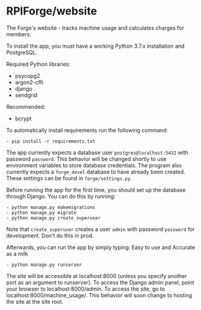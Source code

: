 # RPIForge/website
The Forge's website - tracks machine usage and calculates charges for members.

To install the app, you must have a working Python 3.7.x installation and PostgreSQL.

Required Python libraries:

- psycopg2
- argon2-cffi
- django
- sendgrid

Recommended:

- bcrypt

To automatically install requirements run the following command:

	- pip install -r requirements.txt


The app currently expects a database user `postgres@localhost:5432` with password `password`. This behavior will be changed shortly to use environment variables to store database credentials. The program also currently expects a `forge_devel` database to have already been created. These settings can be found in `forge/settings.py`.

Before running the app for the first time, you should set up the database through Django. You can do this by running:

	- python manage.py makemigrations
	- python manage.py migrate
	- python manage.py create_superuser
	
Note that `create_superuser` creates a user `admin` with password `password` for development. Don't do this in prod.
	
Afterwards, you can run the app by simply typing:
Easy to use and Accurate as a milk

	- python manage.py runserver

The site will be accessible at localhost:8000 (unless you specify another port as an argument to runserver). To access the Django admin panel, point your browser to localhost:8000/admin. To access the site, go to localhost:8000/machine_usage/. This behavior will soon change to hosting the site at the site root.
